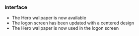 ### Interface
- The Hero wallpaper is now available
- The logon screen has been updated with a centered design
- The Hero wallpaper is now used in the logon screen
